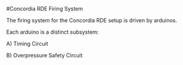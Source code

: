 #Concordia RDE Firing System

The firing system for the Concordia RDE setup is driven by arduinos.

Each arduino is a distinct subsystem:

A) Timing Circuit

B) Overpressure Safety Circuit


